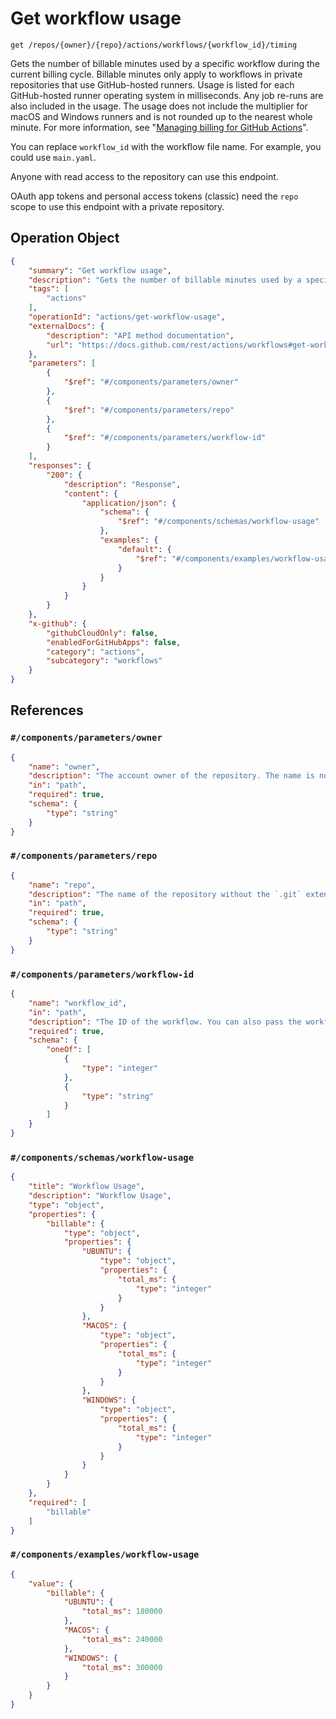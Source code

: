 # Get workflow usage

`get /repos/{owner}/{repo}/actions/workflows/{workflow_id}/timing`

Gets the number of billable minutes used by a specific workflow during the current billing cycle. Billable minutes only apply to workflows in private repositories that use GitHub-hosted runners. Usage is listed for each GitHub-hosted runner operating system in milliseconds. Any job re-runs are also included in the usage. The usage does not include the multiplier for macOS and Windows runners and is not rounded up to the nearest whole minute. For more information, see "[Managing billing for GitHub Actions](https://docs.github.com/github/setting-up-and-managing-billing-and-payments-on-github/managing-billing-for-github-actions)".

You can replace `workflow_id` with the workflow file name. For example, you could use `main.yaml`.

Anyone with read access to the repository can use this endpoint.

OAuth app tokens and personal access tokens (classic) need the `repo` scope to use this endpoint with a private repository.

## Operation Object

```json
{
    "summary": "Get workflow usage",
    "description": "Gets the number of billable minutes used by a specific workflow during the current billing cycle. Billable minutes only apply to workflows in private repositories that use GitHub-hosted runners. Usage is listed for each GitHub-hosted runner operating system in milliseconds. Any job re-runs are also included in the usage. The usage does not include the multiplier for macOS and Windows runners and is not rounded up to the nearest whole minute. For more information, see \"[Managing billing for GitHub Actions](https://docs.github.com/github/setting-up-and-managing-billing-and-payments-on-github/managing-billing-for-github-actions)\".\n\nYou can replace `workflow_id` with the workflow file name. For example, you could use `main.yaml`.\n\nAnyone with read access to the repository can use this endpoint.\n\nOAuth app tokens and personal access tokens (classic) need the `repo` scope to use this endpoint with a private repository.",
    "tags": [
        "actions"
    ],
    "operationId": "actions/get-workflow-usage",
    "externalDocs": {
        "description": "API method documentation",
        "url": "https://docs.github.com/rest/actions/workflows#get-workflow-usage"
    },
    "parameters": [
        {
            "$ref": "#/components/parameters/owner"
        },
        {
            "$ref": "#/components/parameters/repo"
        },
        {
            "$ref": "#/components/parameters/workflow-id"
        }
    ],
    "responses": {
        "200": {
            "description": "Response",
            "content": {
                "application/json": {
                    "schema": {
                        "$ref": "#/components/schemas/workflow-usage"
                    },
                    "examples": {
                        "default": {
                            "$ref": "#/components/examples/workflow-usage"
                        }
                    }
                }
            }
        }
    },
    "x-github": {
        "githubCloudOnly": false,
        "enabledForGitHubApps": false,
        "category": "actions",
        "subcategory": "workflows"
    }
}
```

## References

### `#/components/parameters/owner`

```json
{
    "name": "owner",
    "description": "The account owner of the repository. The name is not case sensitive.",
    "in": "path",
    "required": true,
    "schema": {
        "type": "string"
    }
}
```

### `#/components/parameters/repo`

```json
{
    "name": "repo",
    "description": "The name of the repository without the `.git` extension. The name is not case sensitive.",
    "in": "path",
    "required": true,
    "schema": {
        "type": "string"
    }
}
```

### `#/components/parameters/workflow-id`

```json
{
    "name": "workflow_id",
    "in": "path",
    "description": "The ID of the workflow. You can also pass the workflow file name as a string.",
    "required": true,
    "schema": {
        "oneOf": [
            {
                "type": "integer"
            },
            {
                "type": "string"
            }
        ]
    }
}
```

### `#/components/schemas/workflow-usage`

```json
{
    "title": "Workflow Usage",
    "description": "Workflow Usage",
    "type": "object",
    "properties": {
        "billable": {
            "type": "object",
            "properties": {
                "UBUNTU": {
                    "type": "object",
                    "properties": {
                        "total_ms": {
                            "type": "integer"
                        }
                    }
                },
                "MACOS": {
                    "type": "object",
                    "properties": {
                        "total_ms": {
                            "type": "integer"
                        }
                    }
                },
                "WINDOWS": {
                    "type": "object",
                    "properties": {
                        "total_ms": {
                            "type": "integer"
                        }
                    }
                }
            }
        }
    },
    "required": [
        "billable"
    ]
}
```

### `#/components/examples/workflow-usage`

```json
{
    "value": {
        "billable": {
            "UBUNTU": {
                "total_ms": 180000
            },
            "MACOS": {
                "total_ms": 240000
            },
            "WINDOWS": {
                "total_ms": 300000
            }
        }
    }
}
```